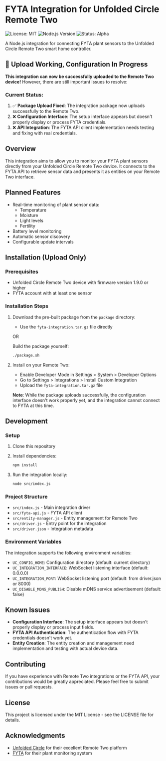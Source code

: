 # FYTA Integration for Unfolded Circle Remote Two

![License: MIT](https://img.shields.io/badge/License-MIT-blue.svg)
![Node.js Version](https://img.shields.io/badge/node-%3E%3D16.18.0-brightgreen)
![Status: Alpha](https://img.shields.io/badge/status-alpha-red)

A Node.js integration for connecting FYTA plant sensors to the Unfolded Circle Remote Two smart home controller.

## 🚀 Upload Working, Configuration In Progress

**This integration can now be successfully uploaded to the Remote Two device!** However, there are still important issues to resolve:

### Current Status:

1. ✅ **Package Upload Fixed**: The integration package now uploads successfully to the Remote Two.
2. ❌ **Configuration Interface**: The setup interface appears but doesn't properly display or process FYTA credentials.
3. ❌ **API Integration**: The FYTA API client implementation needs testing and fixing with real credentials.

## Overview

This integration aims to allow you to monitor your FYTA plant sensors directly from your Unfolded Circle Remote Two device. It connects to the FYTA API to retrieve sensor data and presents it as entities on your Remote Two interface.

## Planned Features

- Real-time monitoring of plant sensor data:
  - Temperature
  - Moisture
  - Light levels
  - Fertility
- Battery level monitoring
- Automatic sensor discovery
- Configurable update intervals

## Installation (Upload Only)

### Prerequisites

- Unfolded Circle Remote Two device with firmware version 1.9.0 or higher
- FYTA account with at least one sensor

### Installation Steps

1. Download the pre-built package from the `package` directory:
   - Use the `fyta-integration.tar.gz` file directly

   OR

   Build the package yourself:
   ```bash
   ./package.sh
   ```

2. Install on your Remote Two:
   - Enable Developer Mode in Settings > System > Developer Options
   - Go to Settings > Integrations > Install Custom Integration
   - Upload the `fyta-integration.tar.gz` file
   
   **Note**: While the package uploads successfully, the configuration interface doesn't work properly yet, and the integration cannot connect to FYTA at this time.

## Development

### Setup

1. Clone this repository
2. Install dependencies:
   ```bash
   npm install
   ```

3. Run the integration locally:
   ```bash
   node src/index.js
   ```

### Project Structure

- `src/index.js` - Main integration driver
- `src/fyta-api.js` - FYTA API client
- `src/entity-manager.js` - Entity management for Remote Two
- `src/driver.js` - Entry point for the integration
- `src/driver.json` - Integration metadata

### Environment Variables

The integration supports the following environment variables:

- `UC_CONFIG_HOME`: Configuration directory (default: current directory)
- `UC_INTEGRATION_INTERFACE`: WebSocket listening interface (default: 0.0.0.0)
- `UC_INTEGRATION_PORT`: WebSocket listening port (default: from driver.json or 8000)
- `UC_DISABLE_MDNS_PUBLISH`: Disable mDNS service advertisement (default: false)

## Known Issues

- **Configuration Interface**: The setup interface appears but doesn't properly display or process input fields.
- **FYTA API Authentication**: The authentication flow with FYTA credentials doesn't work yet.
- **Entity Creation**: The entity creation and management need implementation and testing with actual device data.

## Contributing

If you have experience with Remote Two integrations or the FYTA API, your contributions would be greatly appreciated. Please feel free to submit issues or pull requests.

## License

This project is licensed under the MIT License - see the LICENSE file for details.

## Acknowledgments

- [Unfolded Circle](https://www.unfoldedcircle.com/) for their excellent Remote Two platform
- [FYTA](https://www.fyta.io/) for their plant monitoring system 